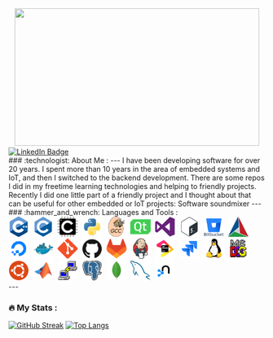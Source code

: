 <div id="topgif" align="center">
	<img src="https://media.giphy.com/media/XGz6o7pFxnJeHlPVKh/giphy-downsized.gif" width="480" height="270"/>
</div>
<div id="badges">
  <a href="https://www.linkedin.com/in/alex-alyoshkin/">
    <img src="https://img.shields.io/badge/LinkedIn-blue?style=for-the-badge&logo=linkedin&logoColor=white" alt="LinkedIn Badge"/>
  </a>
</div>
### :technologist: About Me :
---
I have been developing software for over 20 years. I spent more than 10 years in the area of embedded systems and IoT, and then I switched to the backend development.
There are some repos I did in my freetime learning technologies and helping to friendly projects.
Recently I did one little part of a friendly project and I thought about that can be useful for other embedded or IoT projects:
Software soundmixer
---
### :hammer_and_wrench: Languages and Tools :
	<div >
		<img src="https://github.com/devicons/devicon/blob/master/icons/cplusplus/cplusplus-original.svg" title="C++" alt="C++" width="40" height="40"/>&nbsp;
		<img src="https://github.com/devicons/devicon/blob/master/icons/c/c-original.svg" title="C" alt="C" width="40" height="40"/>&nbsp;
		<img src="https://github.com/devicons/devicon/blob/master/icons/embeddedc/embeddedc-original.svg" title="Emb. C" alt="Emb. C" width="40" height="40"/>&nbsp;
		<img src="https://github.com/devicons/devicon/blob/master/icons/python/python-original.svg" title="Python" alt="Python" width="40" height="40"/>&nbsp;
		<img src="https://github.com/devicons/devicon/blob/master/icons/gcc/gcc-original.svg" title="GCC" alt="GCC" width="40" height="40"/>&nbsp;
		<img src="https://github.com/devicons/devicon/blob/master/icons/qt/qt-original.svg" title="QT5" alt="QT5" width="40" height="40"/>&nbsp;
		<img src="https://github.com/devicons/devicon/blob/master/icons/visualstudio/visualstudio-plain.svg" title="VS" alt="VS" width="40" height="40"/>&nbsp;
		<img src="https://github.com/devicons/devicon/blob/master/icons/bash/bash-original.svg" title="Bash" alt="Bash" width="40" height="40"/>&nbsp;
		<img src="https://github.com/devicons/devicon/blob/master/icons/bitbucket/bitbucket-original-wordmark.svg" title="Bitbucket" alt="Bitbucket" width="40" height="40"/>&nbsp;
		<img src="https://github.com/devicons/devicon/blob/master/icons/cmake/cmake-original.svg" title="CMake" alt="CMake" width="40" height="40"/>&nbsp;
		<img src="https://github.com/devicons/devicon/blob/master/icons/digitalocean/digitalocean-original.svg" title="DigitalOcean" alt="DigitalOcean" width="40" height="40"/>&nbsp;
		<img src="https://github.com/devicons/devicon/blob/master/icons/docker/docker-original.svg" title="Docker" alt="Docker" width="40" height="40"/>&nbsp;
		<img src="https://github.com/devicons/devicon/blob/master/icons/git/git-original.svg" title="Git" alt="Git" width="40" height="40"/>&nbsp;
		<img src="https://github.com/devicons/devicon/blob/master/icons/github/github-original.svg" title="GitHub" alt="GitHub" width="40" height="40"/>&nbsp;
		<img src="https://github.com/devicons/devicon/blob/master/icons/gitlab/gitlab-original.svg" title="GitLab" alt="GitLab" width="40" height="40"/>&nbsp;
		<img src="https://github.com/devicons/devicon/blob/master/icons/jenkins/jenkins-original.svg" title="Jenkins" alt="Jenkins" width="40" height="40"/>&nbsp;
		<img src="https://github.com/devicons/devicon/blob/master/icons/jetbrains/jetbrains-original.svg" title="Jetbrains compilers" alt="Jetbrains compilers" width="40" height="40"/>&nbsp;
		<img src="https://github.com/devicons/devicon/blob/master/icons/jira/jira-original.svg" title="Jira" alt="Jira" width="40" height="40"/>&nbsp;
		<img src="https://github.com/devicons/devicon/blob/master/icons/linux/linux-original.svg" title="Linux" alt="Linux" width="40" height="40"/>&nbsp;
		<img src="https://github.com/devicons/devicon/blob/master/icons/msdos/msdos-original.svg" title="MS-DOS" alt="MS-DOS" width="40" height="40"/>&nbsp;
		<img src="https://github.com/devicons/devicon/blob/master/icons/ubuntu/ubuntu-plain.svg" title="Ubuntu" alt="Ubuntu" width="40" height="40"/>&nbsp;
		<img src="https://github.com/devicons/devicon/blob/master/icons/matlab/matlab-original.svg" title="MatLab" alt="MatLab" width="40" height="40"/>&nbsp;
		<img src="https://github.com/devicons/devicon/blob/master/icons/putty/putty-original.svg" title="Putty" alt="Putty" width="40" height="40"/>&nbsp;
		<img src="https://github.com/devicons/devicon/blob/master/icons/postgresql/postgresql-original.svg" title="PostgreSQL" alt="PostgreSQL" width="40" height="40"/>&nbsp;
		<img src="https://github.com/devicons/devicon/blob/master/icons/mongodb/mongodb-original.svg" title="MongoDB" alt="MongoDB" width="40" height="40"/>&nbsp;
		<img src="https://github.com/devicons/devicon/blob/master/icons/mysql/mysql-original.svg" title="MySql" alt="MySql" width="40" height="40"/>&nbsp;
		<img src="https://github.com/devicons/devicon/blob/master/icons/neo4j/neo4j-original.svg" title="Neo4j" alt="Neo4j" width="40" height="40"/>&nbsp;
	</div>
---

### :fire: My Stats :
[![GitHub Streak](http://github-readme-streak-stats.herokuapp.com?user=Saotomych&theme=vue&mode=weekly)](https://git.io/streak-stats)
[![Top Langs](https://github-readme-stats.vercel.app/api/top-langs/?username=your-github-username&layout=compact)](https://github.com/anuraghazra/github-readme-stats)
